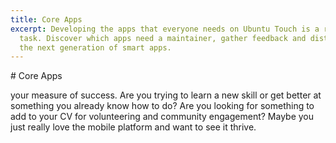 ```yaml
---
title: Core Apps
excerpt: Developing the apps that everyone needs on Ubuntu Touch is a rewarding
  task. Discover which apps need a maintainer, gather feedback and distribute
  the next generation of smart apps.
---
```

\# Core Apps

your measure of success. Are you trying to learn a new skill or get better at something you already know how to do? Are you looking for something to add to your CV for volunteering and community engagement? Maybe you just really love the mobile platform and want to see it thrive.